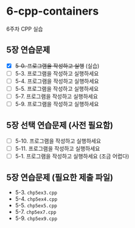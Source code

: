 # 6-cpp-containers

6주차 CPP 실습

## 5장 연습문제

- [x] <del>5-0. 프로그램을 작성하고 실행</del> (실습) 
- [ ] 5-3. 프로그램을 작성하고 실행하세요
- [ ] 5-4. 프로그램을 작성하고 실행하세요
- [ ] 5-5. 프로그램을 작성하고 실행하세요
- [ ] 5-7. 프로그램을 작성하고 실행하세요
- [ ] 5-9. 프로그램을 작성하고 실행하세요

## 5장 선택 연습문제 (사전 필요함)

- [ ] 5-10. 프로그램을 작성하고 실행하세요
- [ ] 5-11. 프로그램을 작성하고 실행하세요
- [ ] 5-1. 프로그램을 작성하고 실행하세요 (조금 어렵다)

## 5장 연습문제 (필요한 제출 파일)

- 5-3. `chp5ex3.cpp`
- 5-4. `chp5ex4.cpp`
- 5-5. `chp5ex5.cpp`
- 5-7. `chp5ex7.cpp`
- 5-9. `chp5ex9.cpp`
